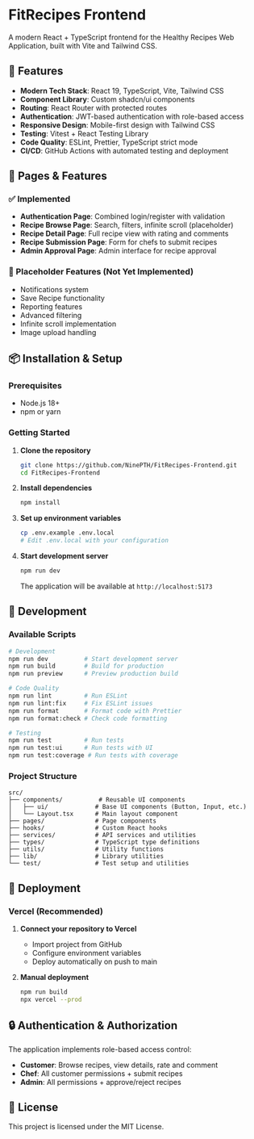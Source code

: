 # FitRecipes Frontend

A modern React + TypeScript frontend for the Healthy Recipes Web Application, built with Vite and Tailwind CSS.

## 🚀 Features

- **Modern Tech Stack**: React 19, TypeScript, Vite, Tailwind CSS
- **Component Library**: Custom shadcn/ui components
- **Routing**: React Router with protected routes
- **Authentication**: JWT-based authentication with role-based access
- **Responsive Design**: Mobile-first design with Tailwind CSS
- **Testing**: Vitest + React Testing Library
- **Code Quality**: ESLint, Prettier, TypeScript strict mode
- **CI/CD**: GitHub Actions with automated testing and deployment

## 📱 Pages & Features

### ✅ Implemented
- **Authentication Page**: Combined login/register with validation
- **Recipe Browse Page**: Search, filters, infinite scroll (placeholder)
- **Recipe Detail Page**: Full recipe view with rating and comments
- **Recipe Submission Page**: Form for chefs to submit recipes
- **Admin Approval Page**: Admin interface for recipe approval

### 🚧 Placeholder Features (Not Yet Implemented)
- Notifications system
- Save Recipe functionality  
- Reporting features
- Advanced filtering
- Infinite scroll implementation
- Image upload handling

## 📦 Installation & Setup

### Prerequisites
- Node.js 18+ 
- npm or yarn

### Getting Started

1. **Clone the repository**
   ```bash
   git clone https://github.com/NinePTH/FitRecipes-Frontend.git
   cd FitRecipes-Frontend
   ```

2. **Install dependencies**
   ```bash
   npm install
   ```

3. **Set up environment variables**
   ```bash
   cp .env.example .env.local
   # Edit .env.local with your configuration
   ```

4. **Start development server**
   ```bash
   npm run dev
   ```

   The application will be available at `http://localhost:5173`

## 🧪 Development

### Available Scripts

```bash
# Development
npm run dev          # Start development server
npm run build        # Build for production
npm run preview      # Preview production build

# Code Quality
npm run lint         # Run ESLint
npm run lint:fix     # Fix ESLint issues
npm run format       # Format code with Prettier
npm run format:check # Check code formatting

# Testing
npm run test         # Run tests
npm run test:ui      # Run tests with UI
npm run test:coverage # Run tests with coverage
```

### Project Structure

```
src/
├── components/          # Reusable UI components
│   ├── ui/             # Base UI components (Button, Input, etc.)
│   └── Layout.tsx      # Main layout component
├── pages/              # Page components
├── hooks/              # Custom React hooks
├── services/           # API services and utilities
├── types/              # TypeScript type definitions
├── utils/              # Utility functions
├── lib/                # Library utilities
└── test/               # Test setup and utilities
```

## 🚀 Deployment

### Vercel (Recommended)

1. **Connect your repository to Vercel**
   - Import project from GitHub
   - Configure environment variables
   - Deploy automatically on push to main

2. **Manual deployment**
   ```bash
   npm run build
   npx vercel --prod
   ```

## 🔒 Authentication & Authorization

The application implements role-based access control:

- **Customer**: Browse recipes, view details, rate and comment
- **Chef**: All customer permissions + submit recipes
- **Admin**: All permissions + approve/reject recipes

## 📄 License

This project is licensed under the MIT License.
